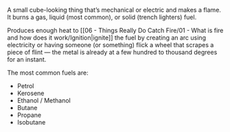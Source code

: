 A small cube-looking thing that’s mechanical or electric and makes a flame. It burns a gas, liquid (most common), or solid (trench lighters) fuel.

Produces enough heat to [[06 - Things Really Do Catch Fire/01 - What is fire and how does it work/Ignition\|ignite]] the fuel by creating an arc using electricity or having someone (or something) flick a wheel that scrapes a piece of flint — the metal is already at a few hundred to thousand degrees for an instant.

The most common fuels are:

 - Petrol
 - Kerosene
 - Ethanol / Methanol
 - Butane
 - Propane
 - Isobutane
